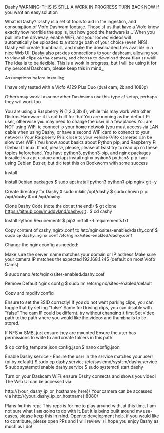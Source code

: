 Dashy
 WARNING:  THIS IS STILL A WORK IN PROGRESS TURN BACK NOW if you want an easy solution

What is Dashy?
Dashy is a set of tools to aid in the ingestion, and consumption of Viofo Dashcam footage. Those of us that have a Viofo know exactly how horrible the app is, but how good the hardware is...
When you pull into the driveway, enable WiFi, and your locked videos will automatically be uploaded to a storage path of your choice (even NFS). Dashy will create thumbnails, and make the downloaded files avalible in a nice Web UI.
Dashy also proxies connections to your dashcam, allowing you to view all clips on the camera, and choose to download those files as well! The idea is to be flexible.
This is a work in progress, but I will be using it for my personal Dashcam, please keep this in mind,,,

Assumptions before installing

I have only tested with a Viofo A129 Plus Duo (dual cam, 2k and 1080p)

Others may work
I assume other Dashcams use this type of setup, perhaps they will work too


You are using a Raspberry Pi (1,2,3,3b,4), while this may work with other Distros/Hardware, it is not built for that
You are running as the default Pi user, otherwise you may need to change the user in a few places
You are NOT using WiFi to connect to your home network (you must access via LAN cable when using Dashy, or have a second WiFi card to conenct to your network)
Your Raspberry Pi is close to your vehicle (Vifo cameras can be slow over WiFi)
You know about basics about Python pip, and Raspberry Pi (Debian) Linux. If not, please, please, please at least try to read up on these topics beforehand.
You have python3, python3-pip, and nginx packages installed via apt update and apt install nginx python3 python3-pip
I am using Debian Buster, but did test this on Bookworm with some success


Install

Install Debian packages
  $ sudo apt install python3 python3-pip nginx git -y 

Create directory for Dashy
$ sudo mkdir /opt/dashy 
$ sudo chown pi:pi /opt/dashy
$ cd /opt/dashy
 

Clone Dashy Code (note the dot at the end!)
  $ git clone https://github.com/muddyland/dashy.git . 
 $ cd dashy

Install Python Requirements
  $ pip3 install -R requirements.txt

Copy content of dashy_nginx.conf to /etc/nginx/sites-enabled/dashy.conf
  $ sudo cp dashy_nginx.conf /etc/nginx/sites-enabled/dashy.conf

Change the nginx config as needed:

Make sure the server_name matches your domain or IP address
Make sure your camera IP matches the expected 192.168.1.245 (default on most Viofo Cams)

$ sudo nano /etc/nginx/sites-enabled/dashy.conf 

Remove Default Nginx config
$ sudo rm /etc/nginx/sites-enabled/default

Copy and modify config

Ensure to set the SSID correctly!
If you do not want parking clips, you can toggle that by setting "false"
Same for Driving clips, you can disable with "false"
The cam IP could be differnt, try without changing it first
Set Video path to the path where you would like the videos and thumbnails to be stored.

If NFS or SMB, just ensure they are mounted
Ensure the user has permissions to write to and create folders in this path





$ cp config_template.json config.json
$ nano config.json 

Enable Dashy service - Ensure the user in the service matches your user! (pi by default)
$ sudo cp dashy.service /etc/systemd/system/dashy.service
$ sudo systemctl enable dashy.service
$ sudo systemctl start dashy 

Turn on your Dashcam WiFi, ensure Dashy connects and shows you video!
The Web UI can be accessed via:

http://{your_dashy_ip_or_hostname_here}/
Your camera can be accessed via http://{your_dashy_ip_or_hostname}:8080/





Plans for this repo
This repo is for me to play around with, at this time, I am not sure what I am going to do with it. But it is being built around my use-cases, please keep this in mind. Open to development help, if you would like to contribute, please open PRs and I will review :)
I hope you enjoy Dashy as much as I do!